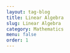 ```yaml
---
layout: tag-blog
title: Linear Algebra
slug: Linear Algebra
category: Mathematics
menu: false
order: 1
---
```

